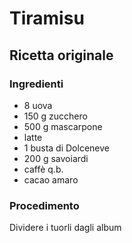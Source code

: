 # Tiramisu

## Ricetta originale

### Ingredienti

 - 8 uova
 - 150 g zucchero
 - 500 g mascarpone
 - latte
 - 1 busta di Dolceneve
 - 200 g savoiardi
 - caffè q.b.
 - cacao amaro

### Procedimento

Dividere i tuorli dagli album 
